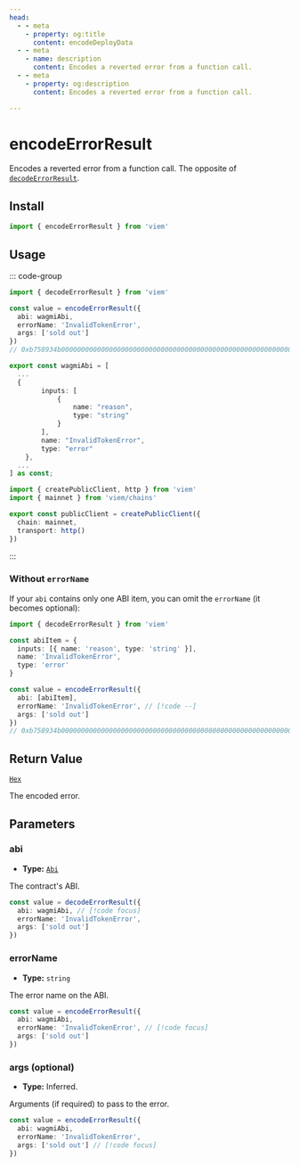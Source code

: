 ```yaml
---
head:
  - - meta
    - property: og:title
      content: encodeDeployData
  - - meta
    - name: description
      content: Encodes a reverted error from a function call.
  - - meta
    - property: og:description
      content: Encodes a reverted error from a function call.

---
```


# encodeErrorResult

Encodes a reverted error from a function call. The opposite of [`decodeErrorResult`](/docs/contract/decodeErrorResult).

## Install

```ts
import { encodeErrorResult } from 'viem'
```

## Usage

::: code-group

```ts [example.ts]
import { decodeErrorResult } from 'viem'

const value = encodeErrorResult({
  abi: wagmiAbi,
  errorName: 'InvalidTokenError',
  args: ['sold out']
})
// 0xb758934b000000000000000000000000000000000000000000000000000000000000002000000000000000000000000000000000000000000000000000000000000000600000000000000000000000000000000000000000000000000000000000000020000000000000000000000000000000000000000000000000000000000000000b68656c6c6f20776f726c64000000000000000000000000000000000000000000
```

```ts [abi.ts]
export const wagmiAbi = [
  ...
  {
		inputs: [
			{
				name: "reason",
				type: "string"
			}
		],
		name: "InvalidTokenError",
		type: "error"
	},
  ...
] as const;
```

```ts [client.ts]
import { createPublicClient, http } from 'viem'
import { mainnet } from 'viem/chains'

export const publicClient = createPublicClient({
  chain: mainnet,
  transport: http()
})
```

:::

### Without `errorName`

If your `abi` contains only one ABI item, you can omit the `errorName` (it becomes optional):

```ts
import { decodeErrorResult } from 'viem'

const abiItem = {
  inputs: [{ name: 'reason', type: 'string' }],
  name: 'InvalidTokenError',
  type: 'error'
}

const value = encodeErrorResult({
  abi: [abiItem],
  errorName: 'InvalidTokenError', // [!code --]
  args: ['sold out']
})
// 0xb758934b000000000000000000000000000000000000000000000000000000000000002000000000000000000000000000000000000000000000000000000000000000600000000000000000000000000000000000000000000000000000000000000020000000000000000000000000000000000000000000000000000000000000000b68656c6c6f20776f726c64000000000000000000000000000000000000000000
```

## Return Value

[`Hex`](/docs/glossary/types#hex)

The encoded error.

## Parameters

### abi

- **Type:** [`Abi`](/docs/glossary/types#abi)

The contract's ABI.

```ts
const value = decodeErrorResult({
  abi: wagmiAbi, // [!code focus]
  errorName: 'InvalidTokenError',
  args: ['sold out']
})
```

### errorName

- **Type:** `string`

The error name on the ABI.

```ts
const value = encodeErrorResult({
  abi: wagmiAbi,
  errorName: 'InvalidTokenError', // [!code focus]
  args: ['sold out']
})
```

### args (optional)

- **Type:** Inferred.

Arguments (if required) to pass to the error.

```ts
const value = encodeErrorResult({
  abi: wagmiAbi,
  errorName: 'InvalidTokenError',
  args: ['sold out'] // [!code focus]
})
```